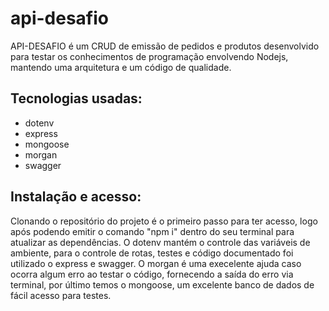  # api-desafio
 
 API-DESAFIO é um CRUD de emissão de pedidos e produtos desenvolvido para testar os conhecimentos de programação envolvendo Nodejs, mantendo uma arquitetura e um código de qualidade.
 
 ## Tecnologias usadas:
 
 * dotenv
 * express
 * mongoose
 * morgan
 * swagger
 
 ## Instalação e acesso:
 Clonando o repositório do projeto é o primeiro passo para ter acesso, logo após podendo emitir o comando "npm i" dentro do seu terminal para atualizar as dependências. O dotenv mantém o controle das variáveis de ambiente, para o controle de rotas, testes e código documentado foi utilizado o express e swagger. O morgan é uma execelente ajuda caso ocorra algum erro ao testar o código, fornecendo a saída do erro via terminal, por último temos o mongoose, um excelente banco de dados de fácil acesso para testes.

